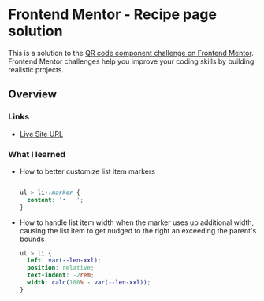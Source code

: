 # Frontend Mentor - Recipe page solution

This is a solution to the [QR code component challenge on Frontend Mentor](https://www.frontendmentor.io/challenges/qr-code-component-iux_sIO_H). Frontend Mentor challenges help you improve your coding skills by building realistic projects. 

## Overview

### Links

- [Live Site URL](https://sharangb.github.io/fmio-qr-code-component/)

### What I learned

- How to better customize list item markers
  ```css

  ul > li::marker {
    content: '•   ';
  }

- How to handle list item width when the marker uses up additional width, causing the list item to get nudged to the right an exceeding the parent's bounds

  ```css
  ul > li {
    left: var(--len-xxl);
    position: relative;
    text-indent: -2rem;
    width: calc(100% - var(--len-xxl));
  }
  ```
